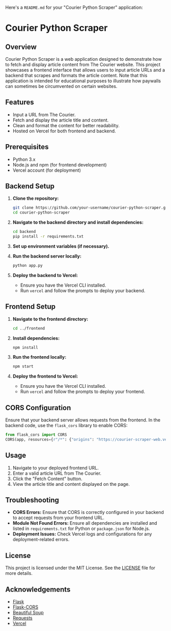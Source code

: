 Here's a `README.md` for your "Courier Python Scraper" application:

# Courier Python Scraper

## Overview

Courier Python Scraper is a web application designed to demonstrate how to fetch and display article content from The Courier website. This project showcases a frontend interface that allows users to input article URLs and a backend that scrapes and formats the article content. Note that this application is intended for educational purposes to illustrate how paywalls can sometimes be circumvented on certain websites.

## Features

- Input a URL from The Courier.
- Fetch and display the article title and content.
- Clean and format the content for better readability.
- Hosted on Vercel for both frontend and backend.

## Prerequisites

- Python 3.x
- Node.js and npm (for frontend development)
- Vercel account (for deployment)

## Backend Setup

1. **Clone the repository:**

   ```bash
   git clone https://github.com/your-username/courier-python-scraper.git
   cd courier-python-scraper
   ```

2. **Navigate to the backend directory and install dependencies:**

   ```bash
   cd backend
   pip install -r requirements.txt
   ```

3. **Set up environment variables (if necessary).**

4. **Run the backend server locally:**

   ```bash
   python app.py
   ```

5. **Deploy the backend to Vercel:**

   - Ensure you have the Vercel CLI installed.
   - Run `vercel` and follow the prompts to deploy your backend.

## Frontend Setup

1. **Navigate to the frontend directory:**

   ```bash
   cd ../frontend
   ```

2. **Install dependencies:**

   ```bash
   npm install
   ```

3. **Run the frontend locally:**

   ```bash
   npm start
   ```

4. **Deploy the frontend to Vercel:**

   - Ensure you have the Vercel CLI installed.
   - Run `vercel` and follow the prompts to deploy your frontend.

## CORS Configuration

Ensure that your backend server allows requests from the frontend. In the backend code, use the `flask_cors` library to enable CORS:

```python
from flask_cors import CORS
CORS(app, resources={r"/*": {"origins": "https://courier-scraper-web.vercel.app"}})
```

## Usage

1. Navigate to your deployed frontend URL.
2. Enter a valid article URL from The Courier.
3. Click the "Fetch Content" button.
4. View the article title and content displayed on the page.

## Troubleshooting

- **CORS Errors:** Ensure that CORS is correctly configured in your backend to accept requests from your frontend URL.
- **Module Not Found Errors:** Ensure all dependencies are installed and listed in `requirements.txt` for Python or `package.json` for Node.js.
- **Deployment Issues:** Check Vercel logs and configurations for any deployment-related errors.

## License

This project is licensed under the MIT License. See the [LICENSE](LICENSE) file for more details.

## Acknowledgements

- [Flask](https://flask.palletsprojects.com/en/2.2.x/)
- [Flask-CORS](https://flask-cors.readthedocs.io/en/latest/)
- [Beautiful Soup](https://www.crummy.com/software/BeautifulSoup/)
- [Requests](https://docs.python-requests.org/en/latest/)
- [Vercel](https://vercel.com/)
